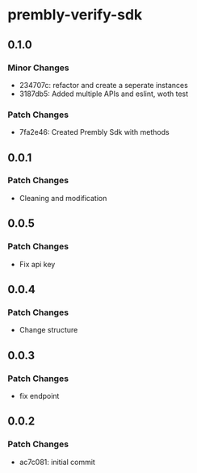 # prembly-verify-sdk

## 0.1.0

### Minor Changes

- 234707c: refactor and create a seperate instances
- 3187db5: Added multiple APIs and eslint, woth test

### Patch Changes

- 7fa2e46: Created Prembly Sdk with methods

## 0.0.1

### Patch Changes

- Cleaning and modification

## 0.0.5

### Patch Changes

- Fix api key

## 0.0.4

### Patch Changes

- Change structure

## 0.0.3

### Patch Changes

- fix endpoint

## 0.0.2

### Patch Changes

- ac7c081: initial commit
